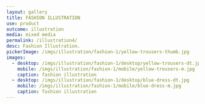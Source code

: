 ```yaml
---
layout: gallery
title: FASHION ILLUSTRATION
use: product
outcome: illustration
media: mixed media
permalink: /illustration4/
desc: Fashion Illustration.
pickerImage: /imgs/illustration/fashion-1/yellow-trousers-thumb.jpg
images:
  - desktop: /imgs/illustration/fashion-1/desktop/yellow-trousers-dt.jpg
    mobile: /imgs/illustration/fashion-1/mobile/yellow-trousers-m.jpg
    caption: fashion illustration
  - desktop: /imgs/illustration/fashion-1/desktop/blue-dress-dt.jpg
    mobile: /imgs/illustration/fashion-1/mobile/blue-dress-m.jpg
    caption: fashion illustration
---
```

